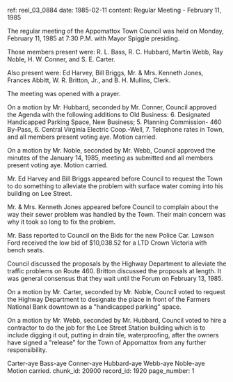 ref: reel_03_0884
date: 1985-02-11
content: Regular Meeting - February 11, 1985

The regular meeting of the Appomattox Town Council was held on Monday, February 11, 1985 at 7:30 P.M. with Mayor Spiggle presiding.

Those members present were: R. L. Bass, R. C. Hubbard, Martin Webb, Ray Noble, H. W. Conner, and S. E. Carter.

Also present were: Ed Harvey, Bill Briggs, Mr. & Mrs. Kenneth Jones, Frances Abbitt, W. R. Britton, Jr., and B. H. Mullins, Clerk.

The meeting was opened with a prayer.

On a motion by Mr. Hubbard, seconded by Mr. Conner, Council approved the Agenda with the following additions to Old Business: 6. Designated Handicapped Parking Space, New Business; 5. Planning Commission- 460 By-Pass, 6. Central Virginia Electric Coop.-Well, 7. Telephone rates in Town, and all members present voting aye. Motion carried.

On a motion by Mr. Noble, seconded by Mr. Webb, Council approved the minutes of the January 14, 1985, meeting as submitted and all members present voting aye. Motion carried.

Mr. Ed Harvey and Bill Briggs appeared before Council to request the Town to do something to alleviate the problem with surface water coming into his building on Lee Street.

Mr. & Mrs. Kenneth Jones appeared before Council to complain about the way their sewer problem was handled by the Town. Their main concern was why it took so long to fix the problem.

Mr. Bass reported to Council on the Bids for the new Police Car. Lawson Ford received the low bid of $10,038.52 for a LTD Crown Victoria with bench seats.

Council discussed the proposals by the Highway Department to alleviate the traffic problems on Route 460. Britton discussed the proposals at length. It was general consensus that they wait until the Forum on February 13, 1985.

On a motion by Mr. Carter, seconded by Mr. Noble, Council voted to request the Highway Department to designate the place in front of the Farmers National Bank downtown as a "handicapped parking" space.

On a motion by Mr. Webb, seconded by Mr. Hubbard, Council voted to hire a contractor to do the job for the Lee Street Station building which is to include digging it out, putting in drain tile, waterproofing, after the owners have signed a "release" for the Town of Appomattox from any further responsibility.

Carter-aye Bass-aye Conner-aye Hubbard-aye Webb-aye Noble-aye Motion carried.
chunk_id: 20900
record_id: 1920
page_number: 1

